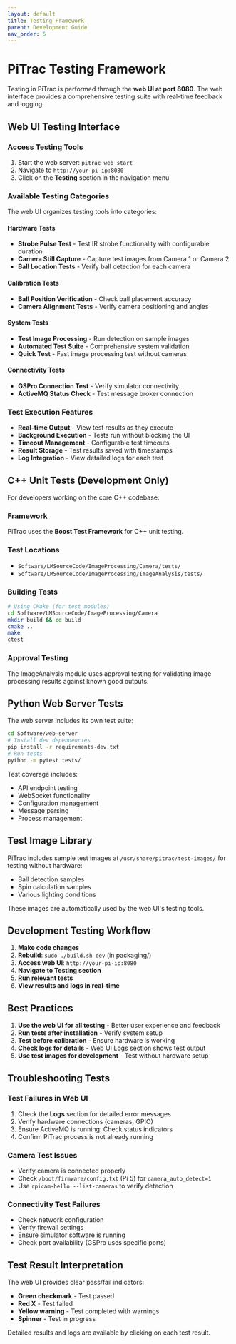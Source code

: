 ```yaml
---
layout: default
title: Testing Framework
parent: Development Guide
nav_order: 6
---
```


# PiTrac Testing Framework

Testing in PiTrac is performed through the **web UI at port 8080**. The web interface provides a comprehensive testing suite with real-time feedback and logging.

## Web UI Testing Interface

### Access Testing Tools

1. Start the web server: `pitrac web start`
2. Navigate to `http://your-pi-ip:8080`
3. Click on the **Testing** section in the navigation menu

### Available Testing Categories

The web UI organizes testing tools into categories:

#### Hardware Tests
- **Strobe Pulse Test** - Test IR strobe functionality with configurable duration
- **Camera Still Capture** - Capture test images from Camera 1 or Camera 2
- **Ball Location Tests** - Verify ball detection for each camera

#### Calibration Tests
- **Ball Position Verification** - Check ball placement accuracy
- **Camera Alignment Tests** - Verify camera positioning and angles

#### System Tests
- **Test Image Processing** - Run detection on sample images
- **Automated Test Suite** - Comprehensive system validation
- **Quick Test** - Fast image processing test without cameras

#### Connectivity Tests
- **GSPro Connection Test** - Verify simulator connectivity
- **ActiveMQ Status Check** - Test message broker connection

### Test Execution Features

- **Real-time Output** - View test results as they execute
- **Background Execution** - Tests run without blocking the UI
- **Timeout Management** - Configurable test timeouts
- **Result Storage** - Test results saved with timestamps
- **Log Integration** - View detailed logs for each test

## C++ Unit Tests (Development Only)

For developers working on the core C++ codebase:

### Framework
PiTrac uses the **Boost Test Framework** for C++ unit testing.

### Test Locations
- `Software/LMSourceCode/ImageProcessing/Camera/tests/`
- `Software/LMSourceCode/ImageProcessing/ImageAnalysis/tests/`

### Building Tests
```bash
# Using CMake (for test modules)
cd Software/LMSourceCode/ImageProcessing/Camera
mkdir build && cd build
cmake ..
make
ctest
```

### Approval Testing
The ImageAnalysis module uses approval testing for validating image processing results against known good outputs.

## Python Web Server Tests

The web server includes its own test suite:

```bash
cd Software/web-server
# Install dev dependencies
pip install -r requirements-dev.txt
# Run tests
python -m pytest tests/
```

Test coverage includes:
- API endpoint testing
- WebSocket functionality
- Configuration management
- Message parsing
- Process management

## Test Image Library

PiTrac includes sample test images at `/usr/share/pitrac/test-images/` for testing without hardware:
- Ball detection samples
- Spin calculation samples
- Various lighting conditions

These images are automatically used by the web UI's testing tools.

## Development Testing Workflow

1. **Make code changes**
2. **Rebuild**: `sudo ./build.sh dev` (in packaging/)
3. **Access web UI**: `http://your-pi-ip:8080`
4. **Navigate to Testing section**
5. **Run relevant tests**
6. **View results and logs in real-time**

## Best Practices

1. **Use the web UI for all testing** - Better user experience and feedback
2. **Run tests after installation** - Verify system setup
3. **Test before calibration** - Ensure hardware is working
4. **Check logs for details** - Web UI Logs section shows test output
5. **Use test images for development** - Test without hardware setup

## Troubleshooting Tests

### Test Failures in Web UI

1. Check the **Logs** section for detailed error messages
2. Verify hardware connections (cameras, GPIO)
3. Ensure ActiveMQ is running: Check status indicators
4. Confirm PiTrac process is not already running

### Camera Test Issues

- Verify camera is connected properly
- Check `/boot/firmware/config.txt` (Pi 5) for `camera_auto_detect=1`
- Use `rpicam-hello --list-cameras` to verify detection

### Connectivity Test Failures

- Check network configuration
- Verify firewall settings
- Ensure simulator software is running
- Check port availability (GSPro uses specific ports)

## Test Result Interpretation

The web UI provides clear pass/fail indicators:
- **Green checkmark** - Test passed
- **Red X** - Test failed
- **Yellow warning** - Test completed with warnings
- **Spinner** - Test in progress

Detailed results and logs are available by clicking on each test result.